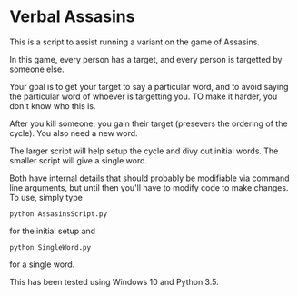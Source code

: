 # Verbal Assasins

This is a script to assist running a variant on the game of Assasins.

In this game, every person has a target, and every person is targetted by someone else.

Your goal is to get your target to say a particular word, and to avoid saying the particular word
of whoever is targetting you. TO make it harder, you don't know who this is.

After you kill someone, you gain their target (presevers the ordering of the cycle). You also need a new
word.

The larger script will help setup the cycle and divy out initial words.
The smaller script will give a single word.

Both have internal details that should probably be modifiable via command line arguments,
but until then you'll have to modify code to make changes. To use, simply type 

```
python AssasinsScript.py
```

for the initial setup and 
```
python SingleWord.py
```
for a single word.


This has been tested using Windows 10 and Python 3.5.
